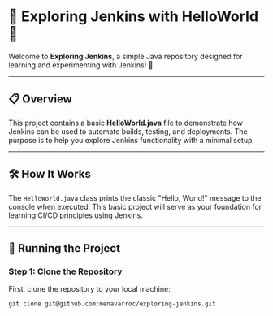 # 🌟 Exploring Jenkins with HelloWorld 🌟

Welcome to **Exploring Jenkins**, a simple Java repository
designed for learning and experimenting with Jenkins! 🚀

---

## 📋 Overview

This project contains a basic **HelloWorld.java** file to
demonstrate how Jenkins can be used to automate builds,
testing, and deployments. The purpose is to help you explore
Jenkins functionality with a minimal setup.

---

## 🛠️ How It Works

The `HelloWorld.java` class prints the classic "Hello, World!"
message to the console when executed. This basic project will
serve as your foundation for learning CI/CD principles using Jenkins.

---

## 🚀 Running the Project

### Step 1: Clone the Repository

First, clone the repository to your local machine:

```plaintext
git clone git@github.com:menavarroc/exploring-jenkins.git

```
